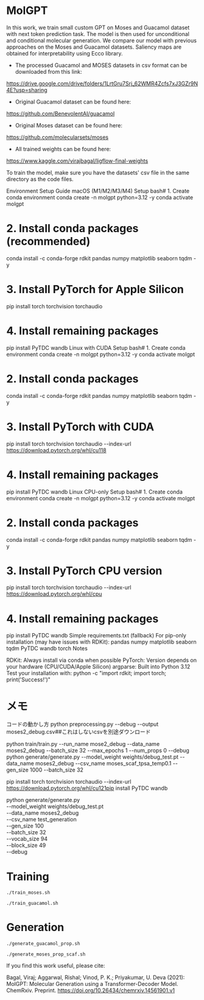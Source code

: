 # MolGPT
In this work, we train small custom GPT on Moses and Guacamol dataset with next token prediction task. The model is then used for unconditional and conditional molecular generation. We compare our model with previous approaches on the Moses and Guacamol datasets. Saliency maps are obtained for interpretability using Ecco library.

- The processed Guacamol and MOSES datasets in csv format can be downloaded from this link:

https://drive.google.com/drive/folders/1LrtGru7Srj_62WMR4Zcfs7xJ3GZr9N4E?usp=sharing

- Original Guacamol dataset can be found here:

https://github.com/BenevolentAI/guacamol

- Original Moses dataset can be found here:

https://github.com/molecularsets/moses

- All trained weights can be found here:

https://www.kaggle.com/virajbagal/ligflow-final-weights


To train the model, make sure you have the datasets' csv file in the same directory as the code files.

Environment Setup Guide
macOS (M1/M2/M3/M4) Setup
bash# 1. Create conda environment
conda create -n molgpt python=3.12 -y
conda activate molgpt

# 2. Install conda packages (recommended)
conda install -c conda-forge rdkit pandas numpy matplotlib seaborn tqdm -y

# 3. Install PyTorch for Apple Silicon
pip install torch torchvision torchaudio

# 4. Install remaining packages
pip install PyTDC wandb
Linux with CUDA Setup
bash# 1. Create conda environment
conda create -n molgpt python=3.12 -y
conda activate molgpt

# 2. Install conda packages
conda install -c conda-forge rdkit pandas numpy matplotlib seaborn tqdm -y

# 3. Install PyTorch with CUDA
pip install torch torchvision torchaudio --index-url https://download.pytorch.org/whl/cu118

# 4. Install remaining packages
pip install PyTDC wandb
Linux CPU-only Setup
bash# 1. Create conda environment
conda create -n molgpt python=3.12 -y
conda activate molgpt

# 2. Install conda packages
conda install -c conda-forge rdkit pandas numpy matplotlib seaborn tqdm -y

# 3. Install PyTorch CPU version
pip install torch torchvision torchaudio --index-url https://download.pytorch.org/whl/cpu

# 4. Install remaining packages
pip install PyTDC wandb
Simple requirements.txt (fallback)
For pip-only installation (may have issues with RDKit):
pandas
numpy
matplotlib
seaborn
tqdm
PyTDC
wandb
torch
Notes

RDKit: Always install via conda when possible
PyTorch: Version depends on your hardware (CPU/CUDA/Apple Silicon)
argparse: Built into Python 3.12
Test your installation with: python -c "import rdkit; import torch; print('Success!')"


# メモ
コードの動かし方
python preprocessing.py --debug --output moses2_debug.csv##これはしないcsvを別途ダウンロード



python train/train.py --run_name  mose2_debug --data_name moses2_debug --batch_size 32 --max_epochs 1 --num_props 0 --debug
python generate/generate.py --model_weight weights/debug_test.pt --data_name moses2_debug --csv_name moses_scaf_tpsa_temp0.1 --gen_size 1000 --batch_size 32

pip install torch torchvision torchaudio --index-url https://download.pytorch.org/whl/cu121pip install PyTDC wandb

python generate/generate.py \
  --model_weight weights/debug_test.pt \
  --data_name moses2_debug \
  --csv_name test_generation \
  --gen_size 100 \
  --batch_size 32 \
  --vocab_size 94 \
  --block_size 49 \
  --debug

# Training

```
./train_moses.sh
```

```
./train_guacamol.sh
```

# Generation

```
./generate_guacamol_prop.sh
```

```
./generate_moses_prop_scaf.sh
```

If you find this work useful, please cite:

Bagal, Viraj; Aggarwal, Rishal; Vinod, P. K.; Priyakumar, U. Deva (2021): MolGPT: Molecular Generation using a Transformer-Decoder Model. ChemRxiv. Preprint. https://doi.org/10.26434/chemrxiv.14561901.v1 


